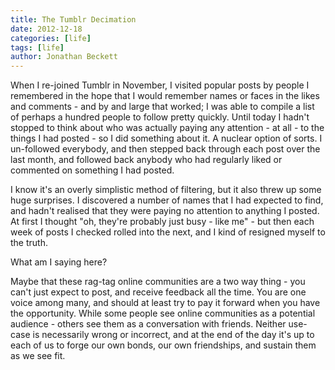 ```yaml
---
title: The Tumblr Decimation
date: 2012-12-18
categories: [life]
tags: [life]
author: Jonathan Beckett
---
```


When I re-joined Tumblr in November, I visited popular posts by people I remembered in the hope that I would remember names or faces in the likes and comments - and by and large that worked; I was able to compile a list of perhaps a hundred people to follow pretty quickly. Until today I hadn't stopped to think about who was actually paying any attention - at all - to the things I had posted - so I did something about it. A nuclear option of sorts. I un-followed everybody, and then stepped back through each post over the last month, and followed back anybody who had regularly liked or commented on something I had posted.

I know it's an overly simplistic method of filtering, but it also threw up some huge surprises. I discovered a number of names that I had expected to find, and hadn't realised that they were paying no attention to anything I posted. At first I thought "oh, they're probably just busy - like me" - but then each week of posts I checked rolled into the next, and I kind of resigned myself to the truth.

What am I saying here?

Maybe that these rag-tag online communities are a two way thing - you can't just expect to post, and receive feedback all the time. You are one voice among many, and should at least try to pay it forward when you have the opportunity. While some people see online communities as a potential audience - others see them as a conversation with friends. Neither use-case is necessarily wrong or incorrect, and at the end of the day it's up to each of us to forge our own bonds, our own friendships, and sustain them as we see fit.